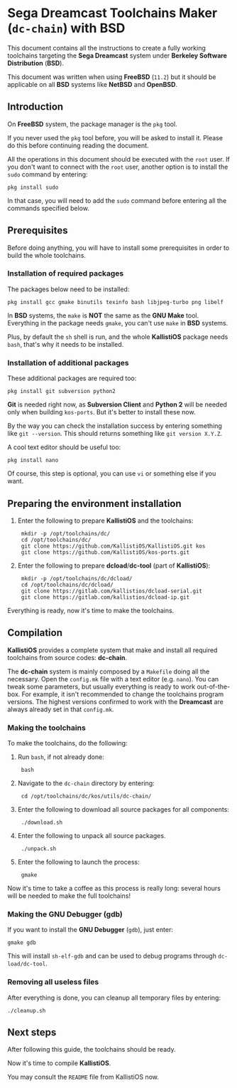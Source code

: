 # Sega Dreamcast Toolchains Maker (`dc-chain`) with BSD #

This document contains all the instructions to create a fully working
toolchains targeting the **Sega Dreamcast** system under **Berkeley Software
Distribution** (**BSD**).

This document was written when using **FreeBSD** (`11.2`) but it should be
applicable on all **BSD** systems like **NetBSD** and **OpenBSD**.

## Introduction ##

On **FreeBSD** system, the package manager is the `pkg` tool.
 
If you never used the `pkg` tool before, you will be asked to install it. Please
do this before continuing reading the document.

All the operations in this document should be executed with the `root` user. If 
you don't want to connect with the `root` user, another option is to install
the `sudo` command by entering:

	pkg install sudo

In that case, you will need to add the `sudo` command before entering all the
commands specified below.

## Prerequisites ##

Before doing anything, you will have to install some prerequisites in order to
build the whole toolchains.

### Installation of required packages ###

The packages below need to be installed:

	pkg install gcc gmake binutils texinfo bash libjpeg-turbo png libelf

In **BSD** systems, the `make` is **NOT** the same as the **GNU Make** tool.
Everything in the package needs `gmake`, you can't use `make` in **BSD**
systems.

Plus, by default the `sh` shell is run, and the whole **KallistiOS** package
needs `bash`, that's why it needs to be installed.

### Installation of additional packages ###

These additional packages are required too:

	pkg install git subversion python2

**Git** is needed right now, as **Subversion Client** and **Python 2** will be
needed only when building `kos-ports`. But it's better to install these now.

By the way you can check the installation success by entering something like
`git --version`. This should returns something like `git version X.Y.Z`.

A cool text editor should be useful too:

	pkg install nano

Of course, this step is optional, you can use `vi` or something else if you
want.

## Preparing the environment installation ##

1. Enter the following to prepare **KallistiOS** and the toolchains:

		mkdir -p /opt/toolchains/dc/
		cd /opt/toolchains/dc/
		git clone https://github.com/KallistiOS/KallistiOS.git kos
		git clone https://github.com/KallistiOS/kos-ports.git

2. Enter the following to prepare **dcload**/**dc-tool** (part of 
   **KallistiOS**):
 
		mkdir -p /opt/toolchains/dc/dcload/
		cd /opt/toolchains/dc/dcload/
		git clone https://gitlab.com/kallistios/dcload-serial.git
		git clone https://gitlab.com/kallistios/dcload-ip.git

Everything is ready, now it's time to make the toolchains.

## Compilation ##

**KallistiOS** provides a complete system that make and install all required
toolchains from source codes: **dc-chain**.

The **dc-chain** system is mainly composed by a `Makefile` doing all the
necessary. Open the `config.mk` file with a text editor (e.g. `nano`). 
You can tweak some parameters, but usually everything is ready to work
out-of-the-box. For example, it isn't recommended to change the toolchains
program versions. The highest versions confirmed to work with the **Dreamcast**
are always already set in that `config.mk`.

### Making the toolchains ###

To make the toolchains, do the following:

1. Run `bash`, if not already done:

		bash

2. Navigate to the `dc-chain` directory by entering:

		cd /opt/toolchains/dc/kos/utils/dc-chain/
	
3. Enter the following to download all source packages for all components:

		./download.sh

4. Enter the following to unpack all source packages.

		./unpack.sh

5. Enter the following to launch the process:

		gmake

Now it's time to take a coffee as this process is really long: several hours
will be needed to make the full toolchains!

### Making the GNU Debugger (gdb) ###

If you want to install the **GNU Debugger** (`gdb`), just enter:

	gmake gdb

This will install `sh-elf-gdb` and can be used to debug programs through
`dc-load/dc-tool`.

### Removing all useless files ###

After everything is done, you can cleanup all temporary files by entering:

	./cleanup.sh

## Next steps ##

After following this guide, the toolchains should be ready.

Now it's time to compile **KallistiOS**.

You may consult the `README` file from KallistiOS now.

